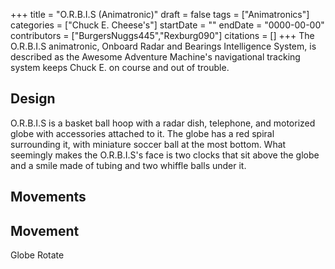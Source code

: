 +++
title = "O.R.B.I.S (Animatronic)"
draft = false
tags = ["Animatronics"]
categories = ["Chuck E. Cheese's"]
startDate = ""
endDate = "0000-00-00"
contributors = ["BurgersNuggs445","Rexburg090"]
citations = []
+++
The O.R.B.I.S animatronic, Onboard Radar and Bearings Intelligence System, is described as the Awesome Adventure Machine's navigational tracking system keeps Chuck E. on course and out of trouble.

## Design

O.R.B.I.S is a basket ball hoop with a radar dish, telephone, and motorized globe with accessories attached to it. The globe has a red spiral surrounding it, with miniature soccer ball at the most bottom. What seemingly makes the O.R.B.I.S's face is two clocks that sit above the globe and a smile made of tubing and two whiffle balls under it.

## Movements

  Movement
  --------------
  Globe Rotate

